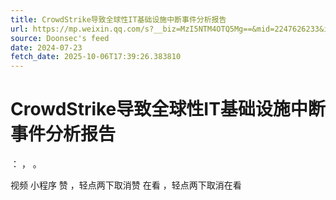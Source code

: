 ```yaml
---
title: CrowdStrike导致全球性IT基础设施中断事件分析报告
url: https://mp.weixin.qq.com/s?__biz=MzI5NTM4OTQ5Mg==&mid=2247626233&idx=2&sn=1472523f4ca884f4adbd7dcc966f9b6a
source: Doonsec's feed
date: 2024-07-23
fetch_date: 2025-10-06T17:39:26.383810
---
```


# CrowdStrike导致全球性IT基础设施中断事件分析报告

：
，
。

视频
小程序
赞
，轻点两下取消赞
在看
，轻点两下取消在看